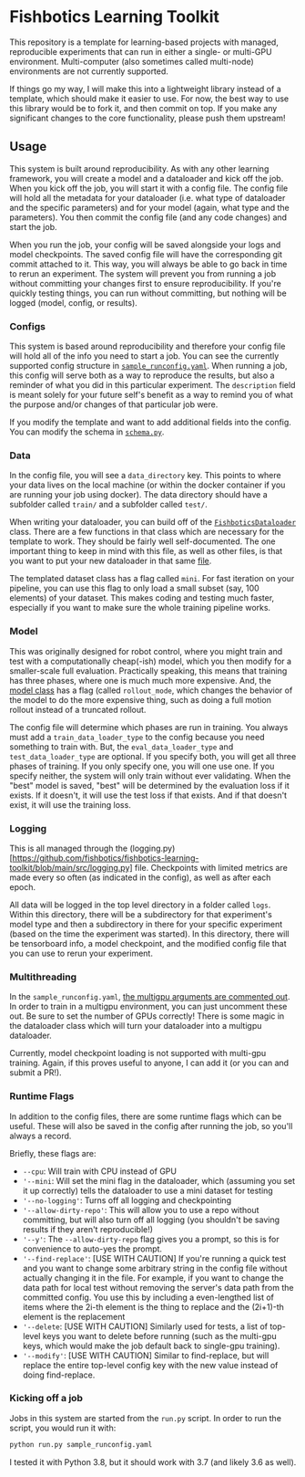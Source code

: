 # Fishbotics Learning Toolkit
This repository is a template for learning-based projects with managed, reproducible experiments that can run in either a single- or multi-GPU environment. 
Multi-computer (also sometimes called multi-node) environments are not currently supported.

If things go my way, I will make this into a lightweight library instead of a template, which should make it easier to use. For now, the best way to use this library would be to fork it, and then commit on top. If you make any significant changes to the core functionality, please push them upstream!


## Usage

This system is built around reproducibility. As with any other learning framework, you will create a model and a dataloader and kick off the job. When you kick off the job, you will start it with a config file. 
The config file will hold all the metadata for your dataloader (i.e. what type of dataloader and the specific parameters) and for your model 
(again, what type and the parameters). You then commit the config file (and any code changes) and start the job. 

When you run the job, your config will be saved alongside your logs and model checkpoints. The saved config file will have the corresponding git commit attached to it. 
This way, you will always be able to go back in time to rerun an experiment. 
The system will prevent you from running a job without committing your changes first to ensure reproducibility. 
If you're quickly testing things, you can run without committing, but nothing will be logged (model, config, or results).

### Configs
This system is based around reproducibility and therefore your config file will hold all of the info you need to start a job. You can see the currently supported config structure in [`sample_runconfig.yaml`](https://github.com/fishbotics/fishbotics-learning-toolkit/blob/main/sample_runconfig.yaml). 
When running a job, this config will serve both as a way to reproduce the results, but also a reminder of what you did in this particular experiment. 
The `description` field is meant solely for your future self's benefit as a way to remind you of what the purpose and/or changes of that particular job were.

If you modify the template and want to add additional fields into the config. You can modify the schema in [`schema.py`](https://github.com/fishbotics/fishbotics-learning-toolkit/blob/main/src/schema.py).

### Data

In the config file, you will see a `data_directory` key. This points to where your data lives on the local machine 
(or within the docker container if you are running your job using docker). The data directory should have a subfolder called `train/` and a subfolder called `test/`.

When writing your dataloader, you can build off of the [`FishboticsDataloader`](https://github.com/fishbotics/fishbotics-learning-toolkit/blob/main/src/data_loader.py#L41) class. 
There are a few functions in that class which are necessary for the template to work. They should be fairly well self-documented. 
The one important thing to keep in mind with this file, as well as other files, is that you want to put your new dataloader in that same [file](https://github.com/fishbotics/fishbotics-learning-toolkit/blob/main/src/data_loader.py).

The templated dataset class has a flag called `mini`. For fast iteration on your pipeline, you can use this flag to only load a small subset (say, 100 elements) of your dataset. This makes coding and testing much faster, especially if you want to make sure the whole training pipeline works.

### Model

This was originally designed for robot control, where you might train and test with a computationally cheap(-ish) model, which you then modify for a smaller-scale full evaluation.
Practically speaking, this means that training has three phases, where one is much much more expensive. And, the [model class](https://github.com/fishbotics/fishbotics-learning-toolkit/blob/main/src/model.py) has a flag (called `rollout_mode`, which changes the behavior of the model 
to do the more expensive thing, such as doing a full motion rollout instead of a truncated rollout.

The config file will determine which phases are run in training. You always must add a `train_data_loader_type` to the config because you need something to train with. But, the `eval_data_loader_type` and `test_data_loader_type` are optional. If you specify both, you will get all three phases of training. If you only specify one, you will one use one. If you specify neither, the system will only train without ever validating. When the "best" model is saved, "best" will be determined by the evaluation loss if it exists. If it doesn't, it will use the test loss if that exists. And if that doesn't exist, it will use the training loss.

### Logging
This is all managed through the (logging.py)[https://github.com/fishbotics/fishbotics-learning-toolkit/blob/main/src/logging.py] file. Checkpoints with limited metrics are made every so often (as indicated in the config), as well as after each epoch. 

All data will be logged in the top level directory in a folder called `logs`. Within this directory, there will be a subdirectory for that experiment's model type and then a subdirectory in there for your specific experiment (based on the time the experiment was started). In this directory, there will be tensorboard info, a model checkpoint, and the modified config file that you can use to rerun your experiment.

### Multithreading
In the `sample_runconfig.yaml`, [the multigpu arguments are commented out](https://github.com/fishbotics/fishbotics-learning-toolkit/blob/main/sample_runconfig.yaml#L18). 
In order to train in a multigpu environment, you can just uncomment these out. Be sure to set the number of GPUs correctly! There is some magic in the dataloader class which will turn your dataloader into a multigpu dataloader. 

Currently, model checkpoint loading is not supported with multi-gpu training. Again, if this proves useful to anyone, I can add it (or you can and submit a PR!).

### Runtime Flags
In addition to the config files, there are some runtime flags which can be useful. These will also be saved in the config after running the job, so you'll always a record.

Briefly, these flags are:

- `--cpu`: Will train with CPU instead of GPU
- `'--mini`: Will set the mini flag in the dataloader, which (assuming you set it up correctly) tells the dataloader to use a mini dataset for testing
- `'--no-logging'`: Turns off all logging and checkpointing
- `'--allow-dirty-repo'`: This will allow you to use a repo without committing, but will also turn off all logging (you shouldn't be saving results if they aren't reproducible!)
- `'--y'`: The `--allow-dirty-repo` flag gives you a prompt, so this is for convenience to auto-yes the prompt.
- `'--find-replace'`: [USE WITH CAUTION] If you're running a quick test and you want to change some arbitrary string in the config file without actually changing it in the file. For example, if you want to change the data path for local test without removing the server's data path from the committed config. You use this by including a even-lengthed list of items where the 2i-th element is the thing to replace and the (2i+1)-th element is the replacement 
- `'--delete`: [USE WITH CAUTION] Similarly used for tests, a list of top-level keys you want to delete before running (such as the multi-gpu keys, which would make the job default back to single-gpu training).
- `'--modify'`: [USE WITH CAUTION] Similar to find-replace, but will replace the entire top-level config key with the new value instead of doing find-replace.

### Kicking off a job
Jobs in this system are started from the `run.py` script. In order to run the script, you would run it with:

```bash
python run.py sample_runconfig.yaml
```

I tested it with Python 3.8, but it should work with 3.7 (and likely 3.6 as well). 
